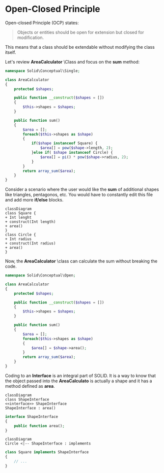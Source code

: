 # Open-Closed Principle

Open-closed Principle (OCP) states:

> Objects or entities should be open for extension but closed for modification.
 
This means that a class should be extendable without modifying the class itself.

Let's review **AreaCalculator** \Class and focus on the **sum** method:

```php
namespace Solid\Conceptual\Single;

class AreaCalculator
{
    protected $shapes;

    public function __construct($shapes = [])
    {
        $this->shapes = $shapes;
    }

    public function sum()
    {
        $area = [];
        foreach($this->shapes as $shape)
        {
            if($shape instanceof Square) {
                $area[] = pow($shape->length, 2);
            }else if( $shape instanceof Circle) {
                $area[] = pi() * pow($shape->radius, 2);
            }
        }
        return array_sum($area);
    }    
}
```
Consider a scenario where the user would like the **sum** of additional shapes like triangles, pentagonos, etc.
You would have to constantly edit this file and add more **if/else** blocks.

```mermaid
classDiagram
class Square {
+ Int lenght
+ construct(Int length)
+ area()
}
class Circle {
+ Int radius
+ construct(Int radius)
+ area()
}
```

Now, the **AreaCalculator** \class can calculate the sum without breaking the code.

```php
namespace Solid\Conceptual\Open;

class AreaCalculator
{
    protected $shapes;

    public function __construct($shapes = [])
    {
        $this->shapes = $shapes;
    }

    public function sum()
    {
        $area = [];
        foreach($this->shapes as $shape)
        {
            $area[] = $shape->area();
        }
        return array_sum($area);
    }    
}
```

Coding to an **Interface** is an integral part of SOLID. It is a way to know that the object
passed into the **AreaCalculato** is actually a shape and it has a method defined as **area**.

```mermaid
classDiagram
class ShapeInterface
<<interface>> ShapeInterface
ShapeInterface : area()
```

```php
interface ShapeInterface
{
    public function area();
}
```

```mermaid
classDiagram
Circle <|-- ShapeInterface : implements
```

```php
class Square implements ShapeInterface
{
    // ...
}
```